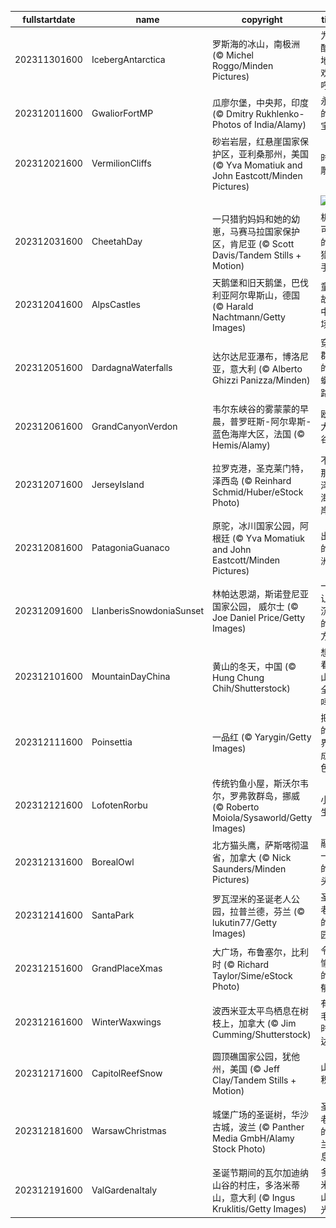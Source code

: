 |fullstartdate|name|copyright|title|image|
|--|--|--|--|--|
202311301600|IcebergAntarctica|罗斯海的冰山，南极洲 (© Michel Roggo/Minden Pictures)|为最酷的地方欢呼！|![](/zh-CN/2023/12/202311301600IcebergAntarctica.jpg)|
202312011600|GwaliorFortMP|瓜廖尔堡，中央邦，印度 (© Dmitry Rukhlenko-Photos of India/Alamy)|永恒的瑰宝|![](/zh-CN/2023/12/202312011600GwaliorFortMP.jpg)|
202312021600|VermilionCliffs|砂岩岩层，红悬崖国家保护区，亚利桑那州，美国 (© Yva Momatiuk and John Eastcott/Minden Pictures)|时光雕琢|![](/zh-CN/2023/12/202312021600VermilionCliffs.jpg)|
||||![](/zh-CN/2023/12/.jpg)|
202312031600|CheetahDay|一只猎豹妈妈和她的幼崽，马赛马拉国家保护区，肯尼亚 (© Scott Davis/Tandem Stills + Motion)|机敏可爱的捕猎高手|![](/zh-CN/2023/12/202312031600CheetahDay.jpg)|
202312041600|AlpsCastles|天鹅堡和旧天鹅堡，巴伐利亚阿尔卑斯山，德国 (© Harald Nachtmann/Getty Images)|童话故事中的场景|![](/zh-CN/2023/12/202312041600AlpsCastles.jpg)|
202312051600|DardagnaWaterfalls|达尔达尼亚瀑布，博洛尼亚，意大利 (© Alberto Ghizzi Panizza/Minden)|穿过群山的蜿蜒小路|![](/zh-CN/2023/12/202312051600DardagnaWaterfalls.jpg)|
202312061600|GrandCanyonVerdon|韦尔东峡谷的雾蒙蒙的早晨，普罗旺斯-阿尔卑斯-蓝色海岸大区，法国 (© Hemis/Alamy)|欧洲大峡谷|![](/zh-CN/2023/12/202312061600GrandCanyonVerdon.jpg)|
202312071600|JerseyIsland|拉罗克港，圣克莱门特，泽西岛 (© Reinhard Schmid/Huber/eStock Photo)|不是那个泽西海岸!|![](/zh-CN/2023/12/202312071600JerseyIsland.jpg)|
202312081600|PatagoniaGuanaco|原驼，冰川国家公园，阿根廷 (© Yva Momatiuk and John Eastcott/Minden Pictures)|出逃的美洲鸵|![](/zh-CN/2023/12/202312081600PatagoniaGuanaco.jpg)|
202312091600|LlanberisSnowdoniaSunset|林帕达恩湖，斯诺登尼亚国家公园， 威尔士 (© Joe Daniel Price/Getty Images)|一个让人沉思的地方|![](/zh-CN/2023/12/202312091600LlanberisSnowdoniaSunset.jpg)|
202312101600|MountainDayChina|黄山的冬天，中国 (© Hung Chung Chih/Shutterstock)|想看看黄山的全貌吗？|![](/zh-CN/2023/12/202312101600MountainDayChina.jpg)|
202312111600|Poinsettia|一品红 (© Yarygin/Getty Images)|把你的世界涂成红色|![](/zh-CN/2023/12/202312111600Poinsettia.jpg)|
202312121600|LofotenRorbu|传统钓鱼小屋，斯沃尔韦尔，罗弗敦群岛，挪威 (© Roberto Moiola/Sysaworld/Getty Images)|小屋生活|![](/zh-CN/2023/12/202312121600LofotenRorbu.jpg)|
202312131600|BorealOwl|北方猫头鹰，萨斯喀彻温省，加拿大 (© Nick Saunders/Minden Pictures)|融为一体的猫头鹰|![](/zh-CN/2023/12/202312131600BorealOwl.jpg)|
202312141600|SantaPark|罗瓦涅米的圣诞老人公园，拉普兰德，芬兰 (© lukutin77/Getty Images)|圣诞老人的乐园|![](/zh-CN/2023/12/202312141600SantaPark.jpg)|
202312151600|GrandPlaceXmas|大广场，布鲁塞尔，比利时 (© Richard Taylor/Sime/eStock Photo)|令人愉悦的忧郁蓝|![](/zh-CN/2023/12/202312151600GrandPlaceXmas.jpg)|
202312161600|WinterWaxwings|波西米亚太平鸟栖息在树枝上，加拿大 (© Jim Cumming/Shutterstock)|有羽毛的时尚达人|![](/zh-CN/2023/12/202312161600WinterWaxwings.jpg)|
202312171600|CapitolReefSnow|圆顶礁国家公园，犹他州，美国 (© Jeff Clay/Tandem Stills + Motion)|山峦积雪|![](/zh-CN/2023/12/202312171600CapitolReefSnow.jpg)|
202312181600|WarsawChristmas|城堡广场的圣诞树，华沙古城，波兰 (© Panther Media GmbH/Alamy Stock Photo)|圣诞老人的波兰休息站|![](/zh-CN/2023/12/202312181600WarsawChristmas.jpg)|
202312191600|ValGardenaItaly|圣诞节期间的瓦尔加迪纳山谷的村庄，多洛米蒂山，意大利 (© Ingus Kruklitis/Getty Images)|多洛米蒂山之光|![](/zh-CN/2023/12/202312191600ValGardenaItaly.jpg)|
